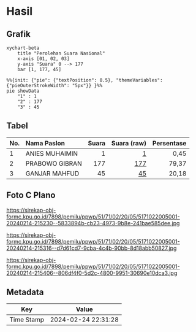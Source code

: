 # Hasil

## Grafik

```mermaid
xychart-beta
    title "Perolehan Suara Nasional"
    x-axis [01, 02, 03]
    y-axis "Suara" 0 --> 177
    bar [1, 177, 45]
```

```mermaid
%%{init: {"pie": {"textPosition": 0.5}, "themeVariables": {"pieOuterStrokeWidth": "5px"}} }%%
pie showData
    "1" : 1
    "2" : 177
    "3" : 45
```

## Tabel

| No. | Nama Paslon    | Suara | Suara (raw) | Persentase |
|:--- |:-------------- | -----:| -----------:| ----------:|
| 1   | ANIES MUHAIMIN | 1     | [1][p-1]    | 0,45       |
| 2   | PRABOWO GIBRAN | 177   | [177][p-2]  | 79,37      |
| 3   | GANJAR MAHFUD  | 45    | [45][p-3]   | 20,18      |


[p-1]: https://github.com/gigit-pemilu/pemilu-2024/blob/main/pilpres/hitung-suara/sub/51-bali/sub/71-kota-denpasar/sub/02-denpasar-timur/sub/2005-kesiman-kertalangu/sub/001-tps/sub/paslon-1.txt
[p-2]: https://github.com/gigit-pemilu/pemilu-2024/blob/main/pilpres/hitung-suara/sub/51-bali/sub/71-kota-denpasar/sub/02-denpasar-timur/sub/2005-kesiman-kertalangu/sub/001-tps/sub/paslon-2.txt
[p-3]: https://github.com/gigit-pemilu/pemilu-2024/blob/main/pilpres/hitung-suara/sub/51-bali/sub/71-kota-denpasar/sub/02-denpasar-timur/sub/2005-kesiman-kertalangu/sub/001-tps/sub/paslon-3.txt

## Foto C Plano

https://sirekap-obj-formc.kpu.go.id/7898/pemilu/ppwp/51/71/02/20/05/5171022005001-20240214-215230--5833894b-cb23-4973-9b8e-241bae585dee.jpg

https://sirekap-obj-formc.kpu.go.id/7898/pemilu/ppwp/51/71/02/20/05/5171022005001-20240214-215316--d7d61cd7-9cba-4c4b-90bb-8d18abb50827.jpg

https://sirekap-obj-formc.kpu.go.id/7898/pemilu/ppwp/51/71/02/20/05/5171022005001-20240214-215406--806df4f0-5d2c-4800-9951-30690e10dca3.jpg


## Metadata

| Key        | Value               |
| ---------- | ------------------- |
| Time Stamp | 2024-02-24 22:31:28 |



